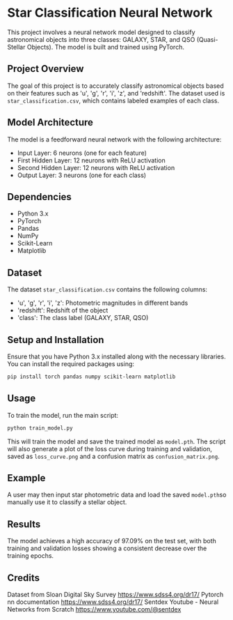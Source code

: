 # Star Classification Neural Network

This project involves a neural network model designed to classify astronomical objects into three classes: GALAXY, STAR, and QSO (Quasi-Stellar Objects). The model is built and trained using PyTorch.

## Project Overview

The goal of this project is to accurately classify astronomical objects based on their features such as 'u', 'g', 'r', 'i', 'z', and 'redshift'. The dataset used is `star_classification.csv`, which contains labeled examples of each class.

## Model Architecture

The model is a feedforward neural network with the following architecture:
- Input Layer: 6 neurons (one for each feature)
- First Hidden Layer: 12 neurons with ReLU activation
- Second Hidden Layer: 12 neurons with ReLU activation
- Output Layer: 3 neurons (one for each class)

## Dependencies

- Python 3.x
- PyTorch
- Pandas
- NumPy
- Scikit-Learn
- Matplotlib

## Dataset

The dataset `star_classification.csv` contains the following columns:
- 'u', 'g', 'r', 'i', 'z': Photometric magnitudes in different bands
- 'redshift': Redshift of the object
- 'class': The class label (GALAXY, STAR, QSO)

## Setup and Installation

Ensure that you have Python 3.x installed along with the necessary libraries. You can install the required packages using:

```bash
pip install torch pandas numpy scikit-learn matplotlib
```

## Usage

To train the model, run the main script:

```bash
python train_model.py
```

This will train the model and save the trained model as `model.pth`. The script will also generate a plot of the loss curve during training and validation, saved as `loss_curve.png` and a confusion matrix as `confusion_matrix.png`.

## Example 

A user may then input star photometric data and load the saved `model.pth`so manually use it to classify a stellar object.

## Results

The model achieves a high accuracy of 97.09% on the test set, with both training and validation losses showing a consistent decrease over the training epochs.


## Credits

Dataset from Sloan Digital Sky Survey
https://www.sdss4.org/dr17/
Pytorch nn documentation
https://www.sdss4.org/dr17/
Sentdex Youtube - Neural Networks from Scratch
https://www.youtube.com/@sentdex
